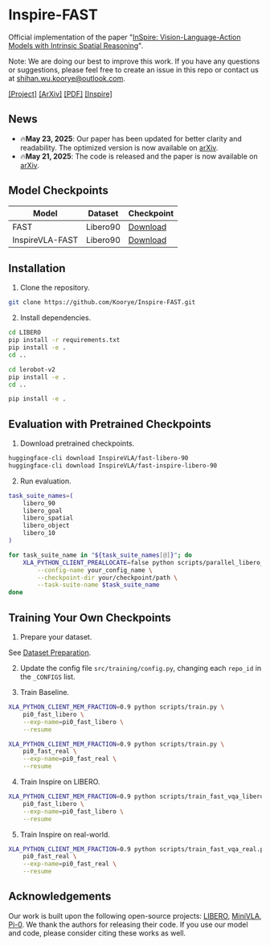 # Inspire-FAST

Official implementation of the paper "[InSpire: Vision-Language-Action Models with Intrinsic Spatial Reasoning](https://arxiv.org/abs/2505.13888)".

Note: We are doing our best to improve this work. If you have any questions or suggestions, please feel free to create an issue in this repo or contact us at shihan.wu.koorye@outlook.com.

[[Project]](https://Koorye.github.io/proj/Inspire/) [[ArXiv]](https://arxiv.org/abs/2505.13888) [[PDF]](https://arxiv.org/pdf/2505.13888) [[Inspire]](https://github.com/Koorye/Inspire)

## News

- 🔥**May 23, 2025**: Our paper has been updated for better clarity and readability. The optimized version is now available on [arXiv](https://arxiv.org/abs/2505.13888).
- 🔥**May 21, 2025**: The code is released and the paper is now available on [arXiv](https://arxiv.org/abs/2505.13888v1).

## Model Checkpoints

| Model | Dataset | Checkpoint |
|-------|---------|------------|
| FAST | Libero90 | [Download](https://huggingface.co/InspireVLA/fast-libero-90) |
| InspireVLA-FAST | Libero90 | [Download](https://huggingface.co/InspireVLA/fast-inspire-libero-90) |

## Installation

1. Clone the repository.

```bash
git clone https://github.com/Koorye/Inspire-FAST.git
```

2. Install dependencies.

```bash
cd LIBERO
pip install -r requirements.txt
pip install -e .
cd ..

cd lerobot-v2
pip install -e .
cd ..

pip install -e .
```

## Evaluation with Pretrained Checkpoints

1. Download pretrained checkpoints. 

```bash
huggingface-cli download InspireVLA/fast-libero-90
huggingface-cli download InspireVLA/fast-inspire-libero-90
```

2. Run evaluation.

```bash
task_suite_names=(
    libero_90 
    libero_goal 
    libero_spatial 
    libero_object 
    libero_10
)

for task_suite_name in "${task_suite_names[@]}"; do
    XLA_PYTHON_CLIENT_PREALLOCATE=false python scripts/parallel_libero_evaluator.py \
        --config-name your_config_name \
        --checkpoint-dir your/checkpoint/path \
        --task-suite-name $task_suite_name
done
```

## Training Your Own Checkpoints

1. Prepare your dataset.

See [Dataset Preparation](https://github.com/Koorye/Inspire/blob/main/DATASET.md).

2. Update the config file `src/training/config.py`, changing each `repo_id` in the `_CONFIGS` list.

3. Train Baseline.

```bash
XLA_PYTHON_CLIENT_MEM_FRACTION=0.9 python scripts/train.py \
    pi0_fast_libero \
    --exp-name=pi0_fast_libero \
    --resume
```

```bash
XLA_PYTHON_CLIENT_MEM_FRACTION=0.9 python scripts/train.py \
    pi0_fast_real \
    --exp-name=pi0_fast_real \
    --resume
```

4. Train Inspire on LIBERO.

```bash
XLA_PYTHON_CLIENT_MEM_FRACTION=0.9 python scripts/train_fast_vqa_libero.py \
    pi0_fast_libero \
    --exp-name=pi0_fast_libero \
    --resume
```

5. Train Inspire on real-world.

```bash
XLA_PYTHON_CLIENT_MEM_FRACTION=0.9 python scripts/train_fast_vqa_real.py \
    pi0_fast_real \
    --exp-name=pi0_fast_real \
    --resume
```

## Acknowledgements

Our work is built upon the following open-source projects: [LIBERO](https://github.com/Lifelong-Robot-Learning/LIBERO), [MiniVLA](https://github.com/Stanford-ILIAD/openvla-mini), [Pi-0](https://github.com/Physical-Intelligence/openpi). We thank the authors for releasing their code. If you use our model and code, please consider citing these works as well.